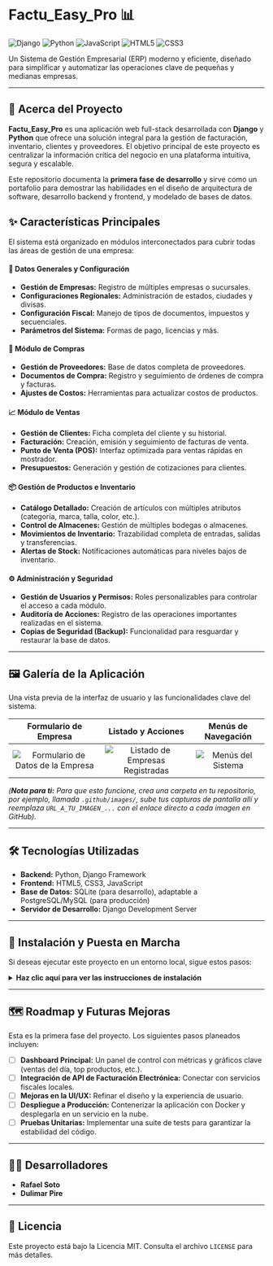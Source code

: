 # Factu_Easy_Pro 📊

![Django](https://img.shields.io/badge/Django-092E20?style=for-the-badge&logo=django&logoColor=white) ![Python](https://img.shields.io/badge/Python-3776AB?style=for-the-badge&logo=python&logoColor=white) ![JavaScript](https://img.shields.io/badge/JavaScript-F7DF1E?style=for-the-badge&logo=javascript&logoColor=black) ![HTML5](https://img.shields.io/badge/HTML5-E34F26?style=for-the-badge&logo=html5&logoColor=white) ![CSS3](https://img.shields.io/badge/CSS3-1572B6?style=for-the-badge&logo=css3&logoColor=white)

Un Sistema de Gestión Empresarial (ERP) moderno y eficiente, diseñado para simplificar y automatizar las operaciones clave de pequeñas y medianas empresas.

---

## 📜 Acerca del Proyecto

**Factu_Easy_Pro** es una aplicación web full-stack desarrollada con **Django** y **Python** que ofrece una solución integral para la gestión de facturación, inventario, clientes y proveedores. El objetivo principal de este proyecto es centralizar la información crítica del negocio en una plataforma intuitiva, segura y escalable.

Este repositorio documenta la **primera fase de desarrollo** y sirve como un portafolio para demostrar las habilidades en el diseño de arquitectura de software, desarrollo backend y frontend, y modelado de bases de datos.

## ✨ Características Principales

El sistema está organizado en módulos interconectados para cubrir todas las áreas de gestión de una empresa:

#### 📂 **Datos Generales y Configuración**
- **Gestión de Empresas:** Registro de múltiples empresas o sucursales.
- **Configuraciones Regionales:** Administración de estados, ciudades y divisas.
- **Configuración Fiscal:** Manejo de tipos de documentos, impuestos y secuenciales.
- **Parámetros del Sistema:** Formas de pago, licencias y más.

#### 🛒 **Módulo de Compras**
- **Gestión de Proveedores:** Base de datos completa de proveedores.
- **Documentos de Compra:** Registro y seguimiento de órdenes de compra y facturas.
- **Ajustes de Costos:** Herramientas para actualizar costos de productos.

#### 📈 **Módulo de Ventas**
- **Gestión de Clientes:** Ficha completa del cliente y su historial.
- **Facturación:** Creación, emisión y seguimiento de facturas de venta.
- **Punto de Venta (POS):** Interfaz optimizada para ventas rápidas en mostrador.
- **Presupuestos:** Generación y gestión de cotizaciones para clientes.

#### 📦 **Gestión de Productos e Inventario**
- **Catálogo Detallado:** Creación de artículos con múltiples atributos (categoría, marca, talla, color, etc.).
- **Control de Almacenes:** Gestión de múltiples bodegas o almacenes.
- **Movimientos de Inventario:** Trazabilidad completa de entradas, salidas y transferencias.
- **Alertas de Stock:** Notificaciones automáticas para niveles bajos de inventario.

#### ⚙️ **Administración y Seguridad**
- **Gestión de Usuarios y Permisos:** Roles personalizables para controlar el acceso a cada módulo.
- **Auditoría de Acciones:** Registro de las operaciones importantes realizadas en el sistema.
- **Copias de Seguridad (Backup):** Funcionalidad para resguardar y restaurar la base de datos.

---

## 🖼️ Galería de la Aplicación

Una vista previa de la interfaz de usuario y las funcionalidades clave del sistema.

| Formulario de Empresa | Listado y Acciones | Menús de Navegación |
| :---: | :---: | :---: |
| ![Formulario de Datos de la Empresa](URL_A_TU_IMAGEN_1) | ![Listado de Empresas Registradas](URL_A_TU_IMAGEN_2) | ![Menús del Sistema](URL_A_TUS_IMAGENES_DE_MENU) |

*(**Nota para ti:** Para que esto funcione, crea una carpeta en tu repositorio, por ejemplo, llamada `.github/images/`, sube tus capturas de pantalla allí y reemplaza `URL_A_TU_IMAGEN_...` con el enlace directo a cada imagen en GitHub).*

---

## 🛠️ Tecnologías Utilizadas

- **Backend:** Python, Django Framework
- **Frontend:** HTML5, CSS3, JavaScript
- **Base de Datos:** SQLite (para desarrollo), adaptable a PostgreSQL/MySQL (para producción)
- **Servidor de Desarrollo:** Django Development Server

---

## 🚀 Instalación y Puesta en Marcha

Si deseas ejecutar este proyecto en un entorno local, sigue estos pasos:

<details>
<summary><strong>Haz clic aquí para ver las instrucciones de instalación</strong></summary>

1.  **Clona el repositorio:**
    ```bash
    git clone https://github.com/tu-usuario/Factu_Easy_Pro.git
    cd Factu_Easy_Pro
    ```

2.  **Crea y activa un entorno virtual:**
    ```bash
    # Para Windows
    python -m venv venv
    .\venv\Scripts\activate

    # Para macOS/Linux
    python3 -m venv venv
    source venv/bin/activate
    ```

3.  **Instala las dependencias:**
    *(Asegúrate de tener un archivo `requirements.txt` en tu repositorio)*
    ```bash
    pip install -r requirements.txt
    ```

4.  **Realiza las migraciones de la base de datos:**
    ```bash
    python manage.py migrate
    ```

5.  **Crea un superusuario para acceder al panel de administración:**
    ```bash
    python manage.py createsuperuser
    ```

6.  **Ejecuta el servidor de desarrollo:**
    ```bash
    python manage.py runserver
    ```

7.  Abre tu navegador y ve a `http://127.0.0.1:8000` para ver la aplicación.

</details>

---

## 🗺️ Roadmap y Futuras Mejoras

Esta es la primera fase del proyecto. Los siguientes pasos planeados incluyen:

- [ ] **Dashboard Principal:** Un panel de control con métricas y gráficos clave (ventas del día, top productos, etc.).
- [ ] **Integración de API de Facturación Electrónica:** Conectar con servicios fiscales locales.
- [ ] **Mejoras en la UI/UX:** Refinar el diseño y la experiencia de usuario.
- [ ] **Despliegue a Producción:** Contenerizar la aplicación con Docker y desplegarla en un servicio en la nube.
- [ ] **Pruebas Unitarias:** Implementar una suite de tests para garantizar la estabilidad del código.

---

## 🧑‍💻 Desarrolladores

- **Rafael Soto**
- **Dulimar Pire**

---

## 📄 Licencia

Este proyecto está bajo la Licencia MIT. Consulta el archivo `LICENSE` para más detalles.
